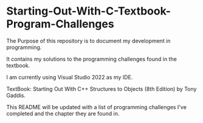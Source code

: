 # Starting-Out-With-C-Textbook-Program-Challenges
The Purpose of this repository is to document my development in programming.

It contains my solutions to the programming challenges found in the textbook. 

I am currently using Visual Studio 2022 as my IDE.

TextBook: Starting Out With C++ Structures to Objects (8th Edition) by Tony Gaddis.

This README will be updated with a list of programming challenges I've completed and the chapter they are found in.
